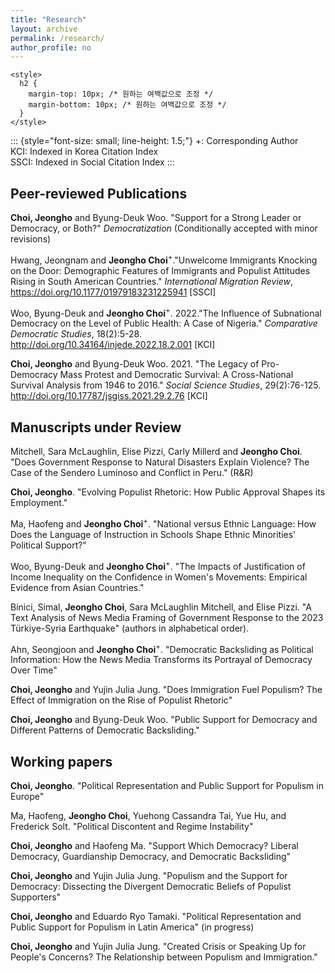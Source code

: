 ```yaml
---
title: "Research"
layout: archive
permalink: /research/
author_profile: no
---
```


```{=html}
<style>
  h2 {
    margin-top: 10px; /* 원하는 여백값으로 조정 */
    margin-bottom: 10px; /* 원하는 여백값으로 조정 */
  }
</style>
```
::: {style="font-size: small; line-height: 1.5;"}
+: Corresponding Author<br> KCI: Indexed in Korea Citation Index<br> SSCI: Indexed in Social Citation Index
:::

## Peer-reviewed Publications

**Choi, Jeongho** and Byung-Deuk Woo. "Support for a Strong Leader or Democracy, or Both?" *Democratization* (Conditionally accepted with minor revisions)

Hwang, Jeongnam and **Jeongho Choi**<sup>+</sup>."Unwelcome Immigrants Knocking on the Door: Demographic Features of Immigrants and Populist Attitudes Rising in South American Countries." *International Migration Review*, <https://doi.org/10.1177/01979183231225941> [SSCI]

Woo, Byung-Deuk and **Jeongho Choi**<sup>+</sup>. 2022."The Influence of Subnational Democracy on the Level of Public Health: A Case of Nigeria." *Comparative Democratic Studies*, 18(2):5-28. <http://doi.org/10.34164/injede.2022.18.2.001> [KCI]

**Choi, Jeongho** and Byung-Deuk Woo. 2021. "The Legacy of Pro-Democracy Mass Protest and Democratic Survival: A Cross-National Survival Analysis from 1946 to 2016." *Social Science Studies*, 29(2):76-125. <http://doi.org/10.17787/jsgiss.2021.29.2.76> [KCI]

## Manuscripts under Review

Mitchell, Sara McLaughlin, Elise Pizzi, Carly Millerd and <strong>Jeongho Choi</strong>. "Does Government Response to Natural Disasters Explain Violence? The Case of the Sendero Luminoso and Conflict in Peru." (R&R)

<strong>Choi, Jeongho</strong>. "Evolving Populist Rhetoric: How Public Approval Shapes its Employment."

Ma, Haofeng and <strong>Jeongho Choi</strong><sup>+</sup>. "National versus Ethnic Language: How Does the Language of Instruction in Schools Shape Ethnic Minorities' Political Support?"

Woo, Byung-Deuk and <strong>Jeongho Choi</strong><sup>+</sup>. "The Impacts of Justification of Income Inequality on the Confidence in Women's Movements: Empirical Evidence from Asian Countries."

Binici, Simal, <strong>Jeongho Choi</strong>, Sara McLaughlin Mitchell, and Elise Pizzi. "A Text Analysis of News Media Framing of Government Response to the 2023 Türkiye-Syria Earthquake" (authors in alphabetical order).

Ahn, Seongjoon and **Jeongho Choi**<sup>+</sup>. "Democratic Backsliding as Political Information: How the News Media Transforms its Portrayal of Democracy Over Time"

**Choi, Jeongho** and Yujin Julia Jung. "Does Immigration Fuel Populism? The Effect of Immigration on the Rise of Populist Rhetoric"

<strong>Choi, Jeongho</strong> and Byung-Deuk Woo. "Public Support for Democracy and Different Patterns of Democratic Backsliding."

## Working papers

**Choi, Jeongho**. "Political Representation and Public Support for Populism in Europe"

Ma, Haofeng, **Jeongho Choi**, Yuehong Cassandra Tai, Yue Hu, and Frederick Solt. "Political Discontent and Regime Instability"

**Choi, Jeongho** and Haofeng Ma. "Support Which Democracy? Liberal Democracy, Guardianship Democracy, and Democratic Backsliding"

**Choi, Jeongho** and Yujin Julia Jung. "Populism and the Support for Democracy: Dissecting the Divergent Democratic Beliefs of Populist Supporters"

**Choi, Jeongho** and Eduardo Ryo Tamaki. "Political Representation and Public Support for Populism in Latin America" (in progress)

**Choi, Jeongho** and Yujin Julia Jung. "Created Crisis or Speaking Up for People's Concerns? The Relationship between Populism and Immigration."
